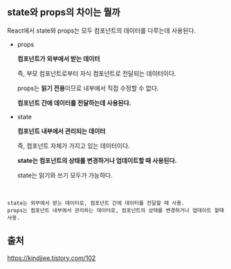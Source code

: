 ## state와 props의 차이는 뭘까

React에서 state와 props는 모두 컴포넌트의 데이터를 다루는데 사용된다.

- props

  **컴포넌트가 외부에서 받는 데이터**

  즉, 부모 컴포넌트로부터 자식 컴포넌트로 전달되는 데이터이다.

  props는 **읽기 전용**이므로 내부에서 직접 수정할 수 없다.

  **컴포넌트 간에 데이터를 전달하는데 사용된다.**

- state

  **컴포넌트 내부에서 관리되는 데이터**

  즉, 컴포넌트 자체가 가지고 있는 데이터이다.

  **state는 컴포넌트의 상태를 변경하거나 업데이트할 때 사용된다.**

  state는 읽기와 쓰기 모두가 가능하다.

<br />

```
state는 외부에서 받는 데이터로, 컴포넌트 간에 데이터를 전달할 때 사용.
props는 컴포넌트 내부에서 관리하는 데이터로, 컴포넌트의 상태를 변경하거나 업데이트 할때 사용.
```

## 출처

https://kindjjee.tistory.com/102
